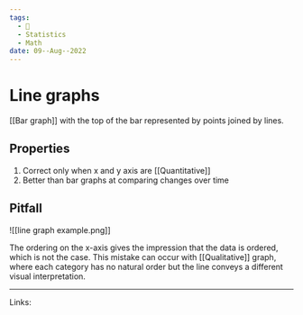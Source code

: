 ```yaml
---
tags:
  - 🌱
  - Statistics
  - Math
date: 09--Aug--2022
---
```


# Line graphs

[[Bar graph]] with the top of the bar represented by points joined by lines.

## Properties

1. Correct only when x and y axis are [[Quantitative]]
2. Better than bar graphs at comparing changes over time

## Pitfall

![[line graph example.png]]

The ordering on the x-axis gives the impression that the data is ordered, which is not the case. This mistake can occur with [[Qualitative]] graph, where each category has no natural order but the line conveys a different visual interpretation.

---
Links: 